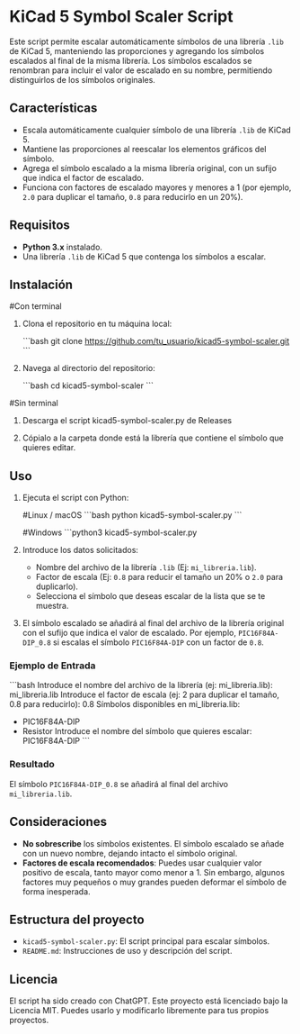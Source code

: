 
# KiCad 5 Symbol Scaler Script

Este script permite escalar automáticamente símbolos de una librería `.lib` de KiCad 5, manteniendo las proporciones y agregando los símbolos escalados al final de la misma librería. Los símbolos escalados se renombran para incluir el valor de escalado en su nombre, permitiendo distinguirlos de los símbolos originales.

## Características

- Escala automáticamente cualquier símbolo de una librería `.lib` de KiCad 5.
- Mantiene las proporciones al reescalar los elementos gráficos del símbolo.
- Agrega el símbolo escalado a la misma librería original, con un sufijo que indica el factor de escalado.
- Funciona con factores de escalado mayores y menores a 1 (por ejemplo, `2.0` para duplicar el tamaño, `0.8` para reducirlo en un 20%).

## Requisitos

- **Python 3.x** instalado.
- Una librería `.lib` de KiCad 5 que contenga los símbolos a escalar.

## Instalación

#Con terminal

1. Clona el repositorio en tu máquina local:

   \`\`\`bash
   git clone https://github.com/tu_usuario/kicad5-symbol-scaler.git
   \`\`\`

2. Navega al directorio del repositorio:

   \`\`\`bash
   cd kicad5-symbol-scaler
   \`\`\`

#Sin terminal

1. Descarga el script kicad5-symbol-scaler.py de Releases

2. Cópialo a la carpeta donde está la librería que contiene el símbolo que quieres editar.

## Uso

1. Ejecuta el script con Python:

   #Linux / macOS
   \`\`\`bash
   python kicad5-symbol-scaler.py
   \`\`\`

   #Windows
   \`\`\`python3 kicad5-symbol-scaler.py

3. Introduce los datos solicitados:
   - Nombre del archivo de la librería `.lib` (Ej: `mi_libreria.lib`).
   - Factor de escala (Ej: `0.8` para reducir el tamaño un 20% o `2.0` para duplicarlo).
   - Selecciona el símbolo que deseas escalar de la lista que se te muestra.

4. El símbolo escalado se añadirá al final del archivo de la librería original con el sufijo que indica el valor de escalado. Por ejemplo, `PIC16F84A-DIP_0.8` si escalas el símbolo `PIC16F84A-DIP` con un factor de `0.8`.

### Ejemplo de Entrada

\`\`\`bash
Introduce el nombre del archivo de la librería (ej: mi_libreria.lib): mi_libreria.lib
Introduce el factor de escala (ej: 2 para duplicar el tamaño, 0.8 para reducirlo): 0.8
Símbolos disponibles en mi_libreria.lib:
- PIC16F84A-DIP
- Resistor
Introduce el nombre del símbolo que quieres escalar: PIC16F84A-DIP
\`\`\`

### Resultado

El símbolo `PIC16F84A-DIP_0.8` se añadirá al final del archivo `mi_libreria.lib`.

## Consideraciones

- **No sobrescribe** los símbolos existentes. El símbolo escalado se añade con un nuevo nombre, dejando intacto el símbolo original.
- **Factores de escala recomendados**: Puedes usar cualquier valor positivo de escala, tanto mayor como menor a 1. Sin embargo, algunos factores muy pequeños o muy grandes pueden deformar el símbolo de forma inesperada.

## Estructura del proyecto

- `kicad5-symbol-scaler.py`: El script principal para escalar símbolos.
- `README.md`: Instrucciones de uso y descripción del script.

## Licencia

El script ha sido creado con ChatGPT. Este proyecto está licenciado bajo la Licencia MIT. Puedes usarlo y modificarlo libremente para tus propios proyectos.
